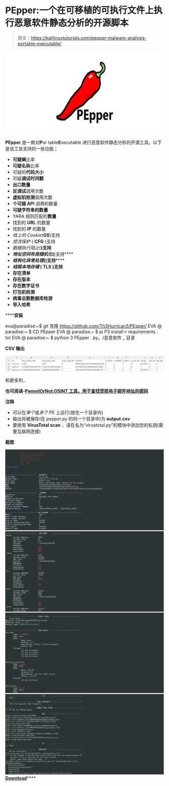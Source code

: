 # PEpper:一个在可移植的可执行文件上执行恶意软件静态分析的开源脚本

> 原文：<https://kalilinuxtutorials.com/pepper-malware-analysis-portable-executable/>

[![PEpper : An Open Source Script To Perform Malware Static Analysis On Portable Executable](img//903b4d8bc2f45afc24d4e39d93991e27.png "PEpper : An Open Source Script To Perform Malware Static Analysis On Portable Executable")](https://1.bp.blogspot.com/-8oMfqUbb9UI/XV1zj0wpvCI/AAAAAAAACFs/RU6bPbrLsbESBmTGTKRCJsNkrCcg7qnAgCLcBGAs/s1600/logo.png)

**PEpper** 是一款对**P**or table**E**xecutable 进行恶意软件静态分析的开源工具。以下是该工具支持的一些功能；

*   **可疑熵**比率
*   **可疑名称**比率
*   可疑的**代码大小**
*   可疑**调试时间戳**
*   **出口数量**
*   **反调试**调用次数
*   **虚拟机检测**调用次数
*   **个可疑 API** 调用的数量
*   **可疑字符串的数量**
*   YARA 规则匹配的**数量**
*   找到的 **URL** 的数量
*   找到的 **IP** 的数量
*   *栈上的 Cookie*(**GS**)支持
*   *控流保护* ( **CFG** )支持
*   *数据执行阻止*(**)支持**
*   ***地址空间布局随机化*(**)支持****
*   *****结构化异常处理*(**)支持******
*   *******线程本地存储* ( **TLS** )支持******
*   ****存在**清单******
*   ****存在**版本******
*   ****存在**数字证书******
*   ******打包机**检测****
*   ******病毒总数**数据库检测****
*   ******导入哈希******

 ******安装**

eva@paradise:~$ git 克隆 https://github.com/Th3Hurrican3/PEpper/ EVA @ paradise:~ $ CD PEpper
EVA @ paradise:~ $ pi P3 install-r requirements . txt
EVA @ paradise:~ $ python 3 PEpper . py。/恶意软件 _ 目录

**CSV 输出**

[![outcome](img//849c0fe45ae53a418dacb9c5df857fe3.png)](https://raw.githubusercontent.com/Th3Hurrican3/PEpper/media/csv.png)

和更多列..

**也可阅读-[PwnedOrNot:OSINT 工具，用于查找受损电子邮件地址的密码](https://kalilinuxtutorials.com/pwnedornot-osint-find-passwords-email/)**

**注释**

*   可以在*单个*或*多个* PE 上运行(放在一个目录内)
*   输出将被保存(在 *pepper.py* 的同一个目录中)为 **output.csv**
*   要使用 **VirusTotal scan** ，请在名为“virustotal.py”的模块中添加您的私钥(需要互联网连接)

**截图**

![](img//3051c5691f83766f24b5354d87493741.png)![](img//3fd2c791cee251d2d66cc02db2b1f5a1.png)![](img//093892a6f468897571e1efe8fe7cdfa9.png)![](img//b07a064fc2f548def9454a7549864be7.png)[**Download**](https://github.com/Th3Hurrican3/PEpper)****